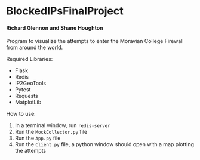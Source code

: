 # BlockedIPsFinalProject

#### Richard Glennon and Shane Houghton

Program to visualize the attempts to enter the Moravian College Firewall from around the world.

Required Libraries:

- Flask
- Redis
- IP2GeoTools
- Pytest
- Requests
- MatplotLib

How to use: 

1. In a terminal window, run `redis-server`
2. Run the `MockCollector.py` file
3. Run the `App.py` file
4. Run the `Client.py` file, a python window should open with a map plotting the attempts
